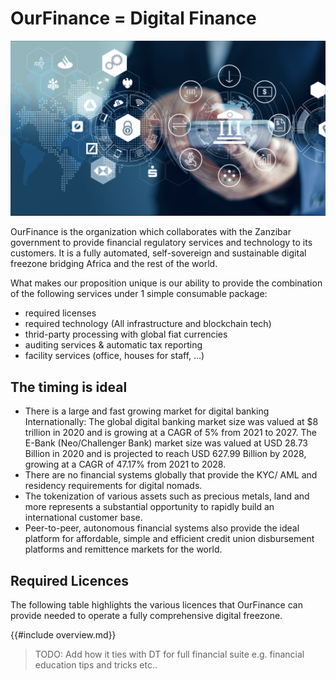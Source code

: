 # OurFinance = Digital Finance

![](img/digifin1.png)  

OurFinance is the organization which collaborates with the Zanzibar government to provide financial regulatory services and technology to its customers. It is a fully automated, self-sovereign and sustainable digital freezone bridging Africa and the rest of the world. 

What makes our proposition unique is our ability to provide the combination of the following services under 1 simple consumable package:
- required licenses
- required technology (All infrastructure and blockchain tech)
- thrid-party processing with global fiat currencies 
- auditing services & automatic tax reporting
- facility services (office, houses for staff, ...)
 
## The timing is ideal

- There is a large and fast growing market for digital banking Internationally: The global digital banking market size was valued at $8 trillion in 2020 and is growing at a CAGR of 5% from 2021 to 2027. The E-Bank (Neo/Challenger Bank) market size was valued at USD 28.73 Billion in 2020 and is projected to reach USD 627.99 Billion by 2028, growing at a CAGR of 47.17% from 2021 to 2028.
- There are no financial systems globally that provide the KYC/ AML and residency requirements for digital nomads.
- The tokenization of various assets such as precious metals, land and more represents a substantial opportunity to rapidly build an international customer base.
- Peer-to-peer, autonomous financial systems also provide the ideal platform for affordable, simple and efficient credit union disbursement platforms and remittence markets for the world. 

## Required Licences 

The following table highlights the various licences that OurFinance can provide needed to operate a fully comprehensive digital freezone. 

{{#include overview.md}}

> TODO: Add how it ties with DT for full financial suite e.g. financial education tips and tricks etc.. 












